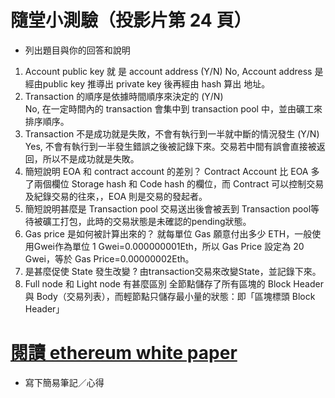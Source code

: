 # 隨堂小測驗（投影片第 24 頁）
- 列出題目與你的回答和說明
1. Account public key 就 是 account address (Y/N)
   No, Account address 是經由public key 推導出 private key 後再經由 hash 算出 地址。
2. Transaction 的順序是依據時間順序來決定的 (Y/N)   
   No, 在一定時間內的 transaction 會集中到 transaction pool 中，並由礦工來排序順序。
3. Transaction 不是成功就是失敗，不會有執⾏到⼀半就中斷的情況發⽣ (Y/N)
   Yes, 不會有執行到一半發生錯誤之後被記錄下來。交易若中間有誤會直接被返回，所以不是成功就是失敗。
4. 簡短說明 EOA 和 contract account 的差別？
   Contract Account 比 EOA 多了兩個欄位 Storage hash 和 Code hash 的欄位，而 Contract 可以控制交易及紀錄交易的往來，，EOA 則是交易的發起者。
5. 簡短說明甚麼是 Transaction pool
   交易送出後會被丟到 Transaction pool等待被礦工打包，此時的交易狀態是未確認的pending狀態。
6. Gas price 是如何被計算出來的？
   就每單位 Gas 願意付出多少 ETH，一般使用Gwei作為單位 1 Gwei=0.000000001Eth，所以 Gas Price 設定為 20 Gwei，等於 Gas Price=0.00000002Eth。
7. 是甚麼促使 State 發⽣改變 ?
   由transaction交易來改變State，並記錄下來。
8. Full node 和 Light node 有甚麼區別
   全節點儲存了所有區塊的 Block Header 與 Body（交易列表），而輕節點只儲存最小量的狀態：即「區塊標頭 Block Header」

# [閱讀 ethereum white paper](https://ethereum.org/en/whitepaper/)
- 寫下簡易筆記／心得
